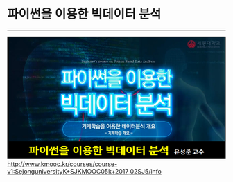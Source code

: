 # 파이썬을 이용한 빅데이터 분석
----
![title.jpg](images/title.jpg)
http://www.kmooc.kr/courses/course-v1:SejonguniversityK+SJKMOOC05k+2017_02SJ5/info
